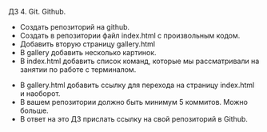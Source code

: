 ДЗ 4. Git. Github.

+ Создать репозиторий на github.
+ Создать в репозитории файл index.html с произвольным кодом.
+ Добавить вторую страницу gallery.html
+ В gallery добавить несколько картинок.
+ В index.html добавить список команд, которые мы рассматривали на занятии по работе с терминалом.
- В gallery.html добавить ссылку для перехода на страницу index.html и наоборот.
- В вашем репозитории должно быть минимум 5 коммитов. Можно больше.
- В ответ на это ДЗ прислать ссылку на свой репозиторий в Github.